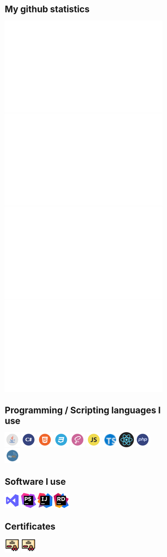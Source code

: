 # My github statistics
![](https://raw.githubusercontent.com/ElwynVdb/github-stats/master/generated/overview.svg#gh-dark-mode-only)
![](https://raw.githubusercontent.com/ElwynVdb/github-stats/master/generated/languages.svg#gh-dark-mode-only)
![](https://raw.githubusercontent.com/ElwynVdb/github-stats/master/generated/overview.svg#gh-light-mode-only)
![](https://raw.githubusercontent.com/ElwynVdb/github-stats/master/generated/languages.svg#gh-light-mode-only)

# Programming / Scripting languages I use

![JAVA](./images/icons/java.png "Java")
![CSharp](./images/icons/csharp.png "CSharp")
![HTML5](./images/icons/html5.png "HTML5")
![CSS3](./images/icons/css3.png "CSS3")
![SCSS](./images/icons/scss.png "SCSS")
![JS](./images/icons/javascript.png "Javascript")
![TS](./images/icons/typescript.png "Typescript")
![React](./images/icons/react.png "React")
![PHP](./images/icons/php.png "PHP")
![MySQL](./images/icons/mysql.png "MySQL")

# Software I use
![Visual Studio (Code)](./images/icons/visualstudio.png "Visual Studio (Code)")
![PHPStorm](./images/icons/phpstorm.png "PHPStorm")
![Intellij IDEA](./images/icons/intellijidea.png "Intellij IDEA") 
![Intellij Rider](./images/icons/intellijrider.png "Intellij Rider") 

# Certificates
<a href="https://verify.w3schools.com/1MPJTMKGM7" target="_blank">![Certified Typescript Developer - W3Schools](./images/icons/certificate.png "Certified Typescript Developer - W3Schools")</a>
<a href="https://verify.w3schools.com/1NBWHJCH8B" target="_blank">![Certified C# Developer - W3Schools](./images/icons/certificate.png "Certified C# Developer - W3Schools")</a>
